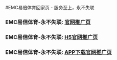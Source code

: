 #EMC易倍体育回家页 - 服务至上，永不失联


### EMC易倍体育-永不失联:  [官网推广页](https://emcty.com)
### EMC易倍体育-永不失联:  [H5官网推广页](xxx.com)
### EMC易倍体育-永不失联:  [APP下载官网推广页](xxx.com)

<!--
**emc00123/emc00123** is a ✨ _special_ ✨ repository because its `README.md` (this file) appears on your GitHub profile.

Here are some ideas to get you started:

- 🔭 I’m currently working on ...
- 🌱 I’m currently learning ...
- 👯 I’m looking to collaborate on ...
- 🤔 I’m looking for help with ...
- 💬 Ask me about ...
- 📫 How to reach me: ...
- 😄 Pronouns: ...
- ⚡ Fun fact: ...
-->
